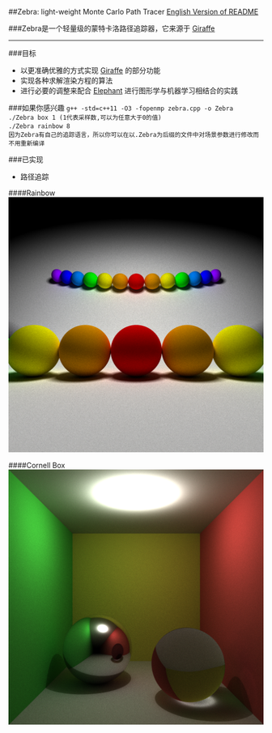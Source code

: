 ##Zebra: light-weight Monte Carlo Path Tracer
[English Version of README](./README.en.md)

###Zebra是一个轻量级的蒙特卡洛路径追踪器，它来源于 [Giraffe](https://www.github.com/UncP/Giraffe)

***

###目标
* 以更准确优雅的方式实现 [Giraffe](https://www.github.com/UncP/Giraffe) 的部分功能
* 实现各种求解渲染方程的算法
* 进行必要的调整来配合 [Elephant](https://www.github.com/UncP/Elephant) 进行图形学与机器学习相结合的实践

###如果你感兴趣
`g++ -std=c++11 -O3 -fopenmp zebra.cpp -o Zebra`  
`./Zebra box 1 (1代表采样数,可以为任意大于0的值)`  
`./Zebra rainbow 8`  
`因为Zebra有自己的追踪语言，所以你可以在以.Zebra为后缀的文件中对场景参数进行修改而不用重新编译`  

###已实现
* 路径追踪

####Rainbow
![](./image/rainbow.png)

####Cornell Box
![](./image/box.png)

